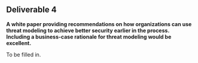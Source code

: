 ## **Deliverable 4**

**A white paper providing recommendations on how organizations can use
threat modeling to achieve better security earlier in the process.
Including a business-case rationale for threat modeling would be
excellent.**

To be filled in.